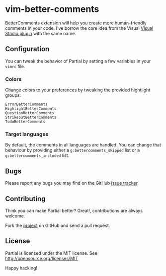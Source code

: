 # vim-better-comments

BetterComments extension will help you create more human-friendly comments in your code.
I've borrow the core idea from the Visual [Visual Studio plugin](https://github.com/aaron-bond/better-comments) with the same name.

## Configuration

You can tweak the behavior of Partial by setting a few variables in your `vimrc` file.

### Colors

Change colors to your preferences by tweaking the provided hightlight groups:

```vim
ErrorBetterComments
HighlightBetterComments
QuestionBetterComments
StrikeoutBetterComments
TodoBetterComments
```

### Target languages

By default, the comments in all languages are handled. You can change that behaviour by providing either a `g:bettercomments_skipped` list or a `g:bettercomments_included` list.

## Bugs

Please report any bugs you may find on the GitHub [issue tracker](http://github.com/jbgutierrez/vim-better-comments/issues).

## Contributing

Think you can make Partial better? Great!, contributions are always welcome.

Fork the [project](http://github.com/jbgutierrez/vim-better-comments) on GitHub and send a pull request.

## License

Partial is licensed under the MIT license.
See http://opensource.org/licenses/MIT

Happy hacking!
